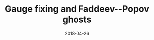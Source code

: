 ---
title: "Gauge fixing and Faddeev--Popov ghosts"
collection: talks
category: misc
event: "QFT and BV formalism seminar"
venue: "MPIM, DE"
date: 2018-04-26
---